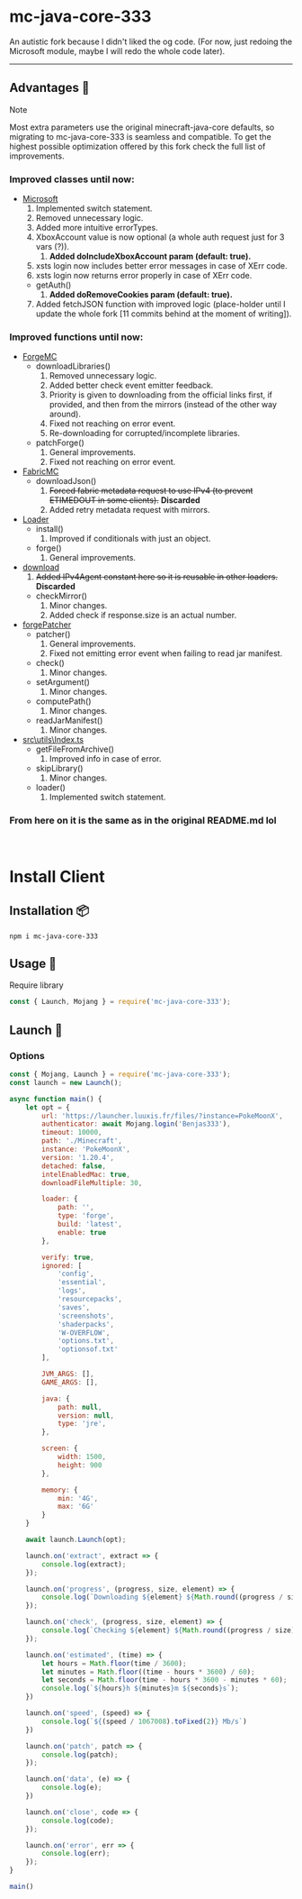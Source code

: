 # mc-java-core-333
An autistic fork because I didn't liked the og code.
(For now, just redoing the Microsoft module, maybe I will redo the whole code later).

---
## Advantages :dizzy:
> [!NOTE]
> Most extra parameters use the original minecraft-java-core defaults, so migrating to mc-java-core-333 is seamless and compatible. To get the highest possible optimization offered by this fork check the full list of improvements.

### Improved classes until now:
- [Microsoft](src/Authenticator/Microsoft.ts)
    1. Implemented switch statement.
    2. Removed unnecessary logic.
    3. Added more intuitive errorTypes.
    4. XboxAccount value is now optional (a whole auth request just for 3 vars (?)).
        1. **Added doIncludeXboxAccount param (default: true).**
    5. xsts login now includes better error messages in case of XErr code.
    6. xsts login now returns error properly in case of XErr code.
    - getAuth()
        1. **Added doRemoveCookies param (default: true).**
    7. Added fetchJSON function with improved logic (place-holder until I update the whole fork [11 commits behind at the moment of writing]).

### Improved functions until now:
- [ForgeMC](src/Minecraft-Loader/loader/forge/forge.ts)
    - downloadLibraries()
        1. Removed unnecessary logic.
        2. Added better check event emitter feedback.
        3. Priority is given to downloading from the official links first, if provided, and then from the mirrors (instead of the other way around).
        4. Fixed not reaching on error event.
        5. Re-downloading for corrupted/incomplete libraries.
    - patchForge()
        1. General improvements.
        2. Fixed not reaching on error event.
- [FabricMC](src/Minecraft-Loader/loader/fabric/fabric.ts)
    - downloadJson()
        1. ~~Forced fabric metadata request to use IPv4 (to prevent ETIMEDOUT in some clients).~~ **Discarded**
        2. Added retry metadata request with mirrors.
- [Loader](src/Minecraft-Loader/index.ts)
    - install()
        1. Improved if conditionals with just an object.
    - forge()
        1. General improvements.
- [download](src/utils/Downloader.ts)
    1. ~~Added IPv4Agent constant here so it is reusable in other loaders.~~ **Discarded**
    - checkMirror()
        1. Minor changes.
        2. Added check if response.size is an actual number.
- [forgePatcher](src/Minecraft-Loader/patcher.ts)
    - patcher()
        1. General improvements.
        2. Fixed not emitting error event when failing to read jar manifest.
    - check()
        1. Minor changes.
    - setArgument()
        1. Minor changes.
    - computePath()
        1. Minor changes.
    - readJarManifest()
        1. Minor changes.
- [src\utils\Index.ts](src/utils/Index.ts)
    - getFileFromArchive()
        1. Improved info in case of error.
    - skipLibrary()
        1. Minor changes.
    - loader()
        1. Implemented switch statement.

### From here on it is the same as in the original README.md lol
<br>

# Install Client

## Installation :package:
```npm
npm i mc-java-core-333
```

## Usage :triangular_flag_on_post:
Require library
```javascript
const { Launch, Mojang } = require('mc-java-core-333');
```

## Launch :rocket:
### Options
```javascript
const { Mojang, Launch } = require('mc-java-core-333');
const launch = new Launch();

async function main() {
    let opt = {
        url: 'https://launcher.luuxis.fr/files/?instance=PokeMoonX',
        authenticator: await Mojang.login('Benjas333'),
        timeout: 10000,
        path: './Minecraft',
        instance: 'PokeMoonX',
        version: '1.20.4',
        detached: false,
        intelEnabledMac: true,
        downloadFileMultiple: 30,

        loader: {
            path: '',
            type: 'forge',
            build: 'latest',
            enable: true
        },

        verify: true,
        ignored: [
            'config',
            'essential',
            'logs',
            'resourcepacks',
            'saves',
            'screenshots',
            'shaderpacks',
            'W-OVERFLOW',
            'options.txt',
            'optionsof.txt'
        ],

        JVM_ARGS: [],
        GAME_ARGS: [],

        java: {
            path: null,
            version: null,
            type: 'jre',
        },

        screen: {
            width: 1500,
            height: 900
        },

        memory: {
            min: '4G',
            max: '6G'
        }
    }

    await launch.Launch(opt);

    launch.on('extract', extract => {
        console.log(extract);
    });

    launch.on('progress', (progress, size, element) => {
        console.log(`Downloading ${element} ${Math.round((progress / size) * 100)}%`);
    });

    launch.on('check', (progress, size, element) => {
        console.log(`Checking ${element} ${Math.round((progress / size) * 100)}%`);
    });

    launch.on('estimated', (time) => {
        let hours = Math.floor(time / 3600);
        let minutes = Math.floor((time - hours * 3600) / 60);
        let seconds = Math.floor(time - hours * 3600 - minutes * 60);
        console.log(`${hours}h ${minutes}m ${seconds}s`);
    })

    launch.on('speed', (speed) => {
        console.log(`${(speed / 1067008).toFixed(2)} Mb/s`)
    })

    launch.on('patch', patch => {
        console.log(patch);
    });

    launch.on('data', (e) => {
        console.log(e);
    })

    launch.on('close', code => {
        console.log(code);
    });

    launch.on('error', err => {
        console.log(err);
    });
}

main()
```
